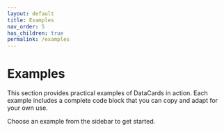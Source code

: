 ```yaml
---
layout: default
title: Examples
nav_order: 5
has_children: true
permalink: /examples
---
```


# Examples

This section provides practical examples of DataCards in action. Each example includes a complete code block that you can copy and adapt for your own use.

Choose an example from the sidebar to get started.
